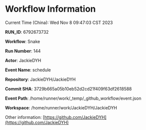 # Workflow Information

Current Time (China): Wed Nov  8 09:47:03 CST 2023  

**RUN_ID**: 6792673732  

**Workflow**: Snake  

**Run Number**: 144  

**Actor**: JackieDYH  

**Event Name**: schedule  

**Repository**: JackieDYH/JackieDYH  

**Commit SHA**: 3729b665a05b10eb52d2cd21f409f63df2618588  

**Event Path**: /home/runner/work/_temp/_github_workflow/event.json  

**Workspace**: /home/runner/work/JackieDYH/JackieDYH  

Other information: [https://github.com/JackieDYH](https://github.com/JackieDYH)
